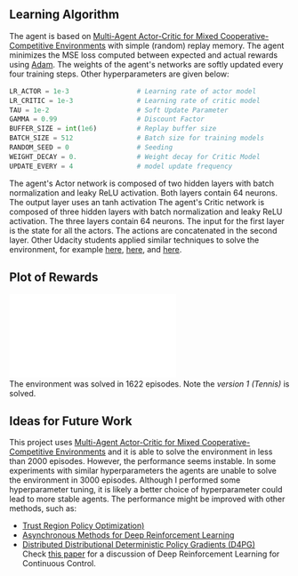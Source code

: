 ## Learning Algorithm

The agent is based on [Multi-Agent Actor-Critic for Mixed Cooperative-Competitive Environments](https://arxiv.org/abs/1706.02275) 
with simple (random) replay memory. 
The agent minimizes the MSE loss computed between expected and actual rewards using [Adam](https://arxiv.org/abs/1412.6980). 
The weights of the agent's networks are softly updated every four training steps. 
Other hyperparameters are given below:

```python
LR_ACTOR = 1e-3                 # Learning rate of actor model
LR_CRITIC = 1e-3                # Learning rate of critic model
TAU = 1e-2                      # Soft Update Parameter
GAMMA = 0.99                    # Discount Factor
BUFFER_SIZE = int(1e6)          # Replay buffer size
BATCH_SIZE = 512                # Batch size for training models
RANDOM_SEED = 0                 # Seeding
WEIGHT_DECAY = 0.               # Weight decay for Critic Model
UPDATE_EVERY = 4                # model update frequency
```

The agent's Actor network is composed of two hidden layers with batch normalization and leaky ReLU activation. 
Both layers contain 64 neurons. The output layer uses an tanh activation
The agent's Critic network is composed of three hidden layers with batch normalization and leaky ReLU activation. 
The three layers contain 64 neurons. The input for the first layer is the state for all the actors. 
The actions are concatenated in the second layer. Other Udacity students applied similar techniques to solve the environment, for example
[here](https://github.com/Kushagra14/Collabration_and_Competition), 
[here](https://github.com/AlessandroRestagno/Collaboration-and-competition-DRLND-P3-Udacity), 
and [here](https://github.com/silviomori/udacity-deep-reinforcement-learning-p3-collab-compet/). 


## Plot of Rewards
![alt text](./training.pdf "Rewards per episode - the agent receives an average reward (over 100 episodes) of at least +0.5. ")  
The environment was solved in 1622 episodes. Note the _*version 1 (Tennis)*_ is solved. 

## Ideas for Future Work

This project uses [Multi-Agent Actor-Critic for Mixed Cooperative-Competitive Environments](https://arxiv.org/abs/1706.02275) 
and it is able to solve the environment in less than 2000 episodes. However, the performance seems instable. 
In some experiments with similar hyperparameters the agents are unable to solve the environment in 3000 episodes. 
Although I performed some hyperparameter tuning, it is likely a better choice of hyperparameter could lead to more stable agents. 
The performance might be improved with other methods, such as:
* [Trust Region Policy Optimization)](https://arxiv.org/abs/1502.05477)
* [Asynchronous Methods for Deep Reinforcement Learning](https://arxiv.org/abs/1602.01783)
* [Distributed Distributional Deterministic Policy Gradients (D4PG)](https://arxiv.org/abs/1804.08617)  
Check [this paper](https://arxiv.org/abs/1604.06778) for a discussion of Deep Reinforcement Learning for Continuous Control.
